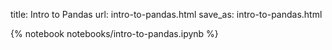 title: Intro to Pandas
url: intro-to-pandas.html
save_as: intro-to-pandas.html

{% notebook notebooks/intro-to-pandas.ipynb %}